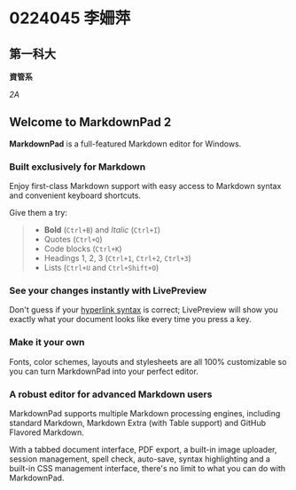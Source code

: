 # 0224045 李姍萍 #

## 第一科大 ##

**資管系**

*2A*

## Welcome to MarkdownPad 2 ##

**MarkdownPad** is a full-featured Markdown editor for Windows.

### Built exclusively for Markdown ###

Enjoy first-class Markdown support with easy access to  Markdown syntax and convenient keyboard shortcuts.

Give them a try:

> - **Bold** (`Ctrl+B`) and *Italic* (`Ctrl+I`)
> - Quotes (`Ctrl+Q`)
> - Code blocks (`Ctrl+K`)
> - Headings 1, 2, 3 (`Ctrl+1`, `Ctrl+2`, `Ctrl+3`)
> - Lists (`Ctrl+U` and `Ctrl+Shift+O`)


### See your changes instantly with LivePreview ###

Don't guess if your [hyperlink syntax](http://markdownpad.com) is correct; LivePreview will show you exactly what your document looks like every time you press a key.

### Make it your own ###

Fonts, color schemes, layouts and stylesheets are all 100% customizable so you can turn MarkdownPad into your perfect editor.

### A robust editor for advanced Markdown users ###

MarkdownPad supports multiple Markdown processing engines, including standard Markdown, Markdown Extra (with Table support) and GitHub Flavored Markdown.

With a tabbed document interface, PDF export, a built-in image uploader, session management, spell check, auto-save, syntax highlighting and a built-in CSS management interface, there's no limit to what you can do with MarkdownPad.
